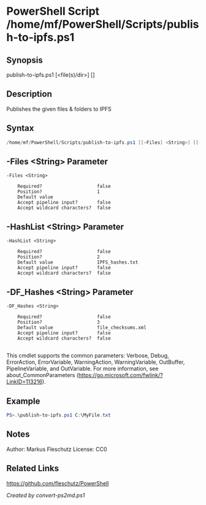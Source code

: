# PowerShell Script /home/mf/PowerShell/Scripts/publish-to-ipfs.ps1

## Synopsis
publish-to-ipfs.ps1 [<file(s)/dir>] [<to-hash-list>]

## Description
Publishes the given files & folders to IPFS

## Syntax
```powershell
/home/mf/PowerShell/Scripts/publish-to-ipfs.ps1 [[-Files] <String>] [[-HashList] <String>] [[-DF_Hashes] <String>] [<CommonParameters>]
```

## -Files &lt;String&gt; Parameter

```
-Files <String>
    
    Required?                    false
    Position?                    1
    Default value                
    Accept pipeline input?       false
    Accept wildcard characters?  false
```

## -HashList &lt;String&gt; Parameter

```
-HashList <String>
    
    Required?                    false
    Position?                    2
    Default value                IPFS_hashes.txt
    Accept pipeline input?       false
    Accept wildcard characters?  false
```

## -DF_Hashes &lt;String&gt; Parameter

```
-DF_Hashes <String>
    
    Required?                    false
    Position?                    3
    Default value                file_checksums.xml
    Accept pipeline input?       false
    Accept wildcard characters?  false
```
## <CommonParameters>
This cmdlet supports the common parameters: Verbose, Debug, ErrorAction, ErrorVariable, WarningAction, WarningVariable, OutBuffer, PipelineVariable, and OutVariable. For more information, see about_CommonParameters (https://go.microsoft.com/fwlink/?LinkID=113216).

## Example
```powershell
PS>.\publish-to-ipfs.ps1 C:\MyFile.txt
```


## Notes
Author:  Markus Fleschutz
License: CC0

## Related Links
https://github.com/fleschutz/PowerShell

*Created by convert-ps2md.ps1*
